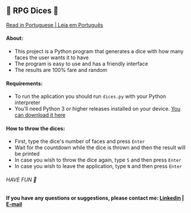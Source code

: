## 🎲 RPG Dices 🎲

  [Read in Portuguese | Leia em Português](https://github.com/molusca/Python/blob/master/rpg_dices/README.pt.md)

#### About:
 - This project is a Python program that generates a dice with how many faces the user wants it to have
 - The program is easy to use and has a friendly interface
 - The results are 100% fare and random

#### Requirements:
 - To run the aplication you should run `dices.py` with your Python interpreter
 - You'll need Python 3 or higher releases installed on your device. [You can download it here](https://www.python.org/downloads/)

#### How to throw the dices:
 - First, type the dice's number of faces and press `Enter`
 - Wait for the countdown while the dice is thrown and then the result will be printed
 - In case you wish to throw the dice again, type `S` and then press `Enter`
 - In case you wish to leave the application, type `N` and then press `Enter`
 
###### HAVE FUN 🤟

**If you have any questions or suggestions, please contact me: [Linkedin](https://www.linkedin.com/in/lucas-r-freitas/) | [E-mail](mailto:pro.lucasrfreitas@gmail.com)**

